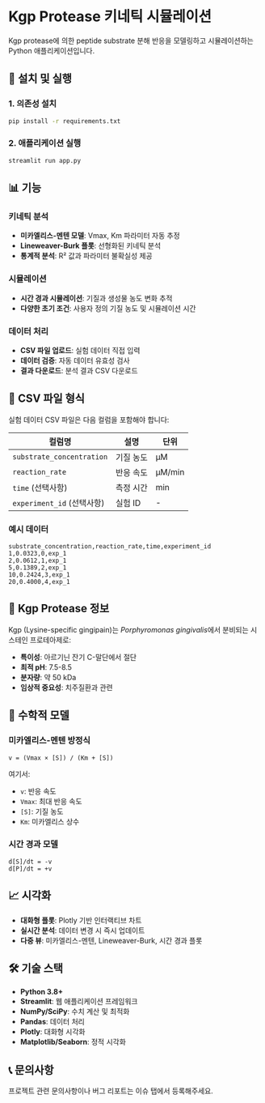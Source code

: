 # Kgp Protease 키네틱 시뮬레이션

Kgp protease에 의한 peptide substrate 분해 반응을 모델링하고 시뮬레이션하는 Python 애플리케이션입니다.

## 🚀 설치 및 실행

### 1. 의존성 설치
```bash
pip install -r requirements.txt
```

### 2. 애플리케이션 실행
```bash
streamlit run app.py
```

## 📊 기능

### 키네틱 분석
- **미카엘리스-멘텐 모델**: Vmax, Km 파라미터 자동 추정
- **Lineweaver-Burk 플롯**: 선형화된 키네틱 분석
- **통계적 분석**: R² 값과 파라미터 불확실성 제공

### 시뮬레이션
- **시간 경과 시뮬레이션**: 기질과 생성물 농도 변화 추적
- **다양한 초기 조건**: 사용자 정의 기질 농도 및 시뮬레이션 시간

### 데이터 처리
- **CSV 파일 업로드**: 실험 데이터 직접 입력
- **데이터 검증**: 자동 데이터 유효성 검사
- **결과 다운로드**: 분석 결과 CSV 다운로드

## 📁 CSV 파일 형식

실험 데이터 CSV 파일은 다음 컬럼을 포함해야 합니다:

| 컬럼명 | 설명 | 단위 |
|--------|------|------|
| `substrate_concentration` | 기질 농도 | μM |
| `reaction_rate` | 반응 속도 | μM/min |
| `time` (선택사항) | 측정 시간 | min |
| `experiment_id` (선택사항) | 실험 ID | - |

### 예시 데이터
```csv
substrate_concentration,reaction_rate,time,experiment_id
1,0.0323,0,exp_1
2,0.0612,1,exp_1
5,0.1389,2,exp_1
10,0.2424,3,exp_1
20,0.4000,4,exp_1
```

## 🔬 Kgp Protease 정보

Kgp (Lysine-specific gingipain)는 *Porphyromonas gingivalis*에서 분비되는 시스테인 프로테아제로:

- **특이성**: 아르기닌 잔기 C-말단에서 절단
- **최적 pH**: 7.5-8.5
- **분자량**: 약 50 kDa
- **임상적 중요성**: 치주질환과 관련

## 🧮 수학적 모델

### 미카엘리스-멘텐 방정식
```
v = (Vmax × [S]) / (Km + [S])
```

여기서:
- `v`: 반응 속도
- `Vmax`: 최대 반응 속도
- `[S]`: 기질 농도
- `Km`: 미카엘리스 상수

### 시간 경과 모델
```
d[S]/dt = -v
d[P]/dt = +v
```

## 📈 시각화

- **대화형 플롯**: Plotly 기반 인터랙티브 차트
- **실시간 분석**: 데이터 변경 시 즉시 업데이트
- **다중 뷰**: 미카엘리스-멘텐, Lineweaver-Burk, 시간 경과 플롯

## 🛠️ 기술 스택

- **Python 3.8+**
- **Streamlit**: 웹 애플리케이션 프레임워크
- **NumPy/SciPy**: 수치 계산 및 최적화
- **Pandas**: 데이터 처리
- **Plotly**: 대화형 시각화
- **Matplotlib/Seaborn**: 정적 시각화

## 📞 문의사항

프로젝트 관련 문의사항이나 버그 리포트는 이슈 탭에서 등록해주세요.
